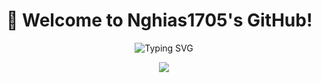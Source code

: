 # 🌟 Welcome to Nghias1705's GitHub!

<p align="center">
  <img src="https://readme-typing-svg.demolab.com?font=Fira+Code&size=24&pause=1000&color=36BCF7&center=true&vCenter=true&width=435&lines=Welcome+to+my+GitHub!;Check+out+my+stats+below!" alt="Typing SVG" />
</p>
<p align="center">
<picture>
  <source
    srcset="https://github-readme-stats.vercel.app/api?username=nghias1705&show_icons=true&theme=radical"
    media="(prefers-color-scheme: dark)"
  />
  <source
    srcset="https://github-readme-stats.vercel.app/api?username=nghias1705&show_icons=true"
    media="(prefers-color-scheme: light), (prefers-color-scheme: no-preference)"
  />
  <img src="https://github-readme-stats.vercel.app/api?username=nghias1705&show_icons=true" />
</picture>
</p>
